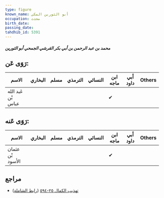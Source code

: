 ```yaml
---
type: figure
known_name: أبو الثورين المكي
occupation: محدث
birth_date:
passing_date:
tahdhib_id: 5391
---
```

##### محمد بن عبد الرحمن بن أبي بكر القرشي الجمحي أبو الثورين

## رَوَى عَن:
| الاسم              | البخاري | مسلم | الترمذي | النسائي | ابن ماجه | أبي داود | Others |
| ------------------ | ------- | ---- | ------- | ------- | -------- | -------- | ------ |
| عَبد الله بْن عباس |         |      |         |         | ✔        |          |        |
## رَوَى عَنه:
| الاسم            | البخاري | مسلم | الترمذي | النسائي | ابن ماجه | أبي داود | Others |
| ---------------- | ------- | ---- | ------- | ------- | -------- | -------- | ------ |
| عثمان بْن الأسود |         |      |         |         | ✔        |          |        |
## مراجع
- [تهذيب الكمال ٢٥-٥٩٤](obsidian://open?vault=Tahdhib-al-Kamal&file=Figures/٥٣٩١-محمد%20بن%20عبد%20الرحمن%20بن%20أبي%20بكر%20القرشي%20الجمحي%20أبو%20الثورين) ([رابط الشاملة](https://shamela.ws/book/3722/13687))